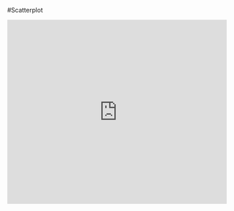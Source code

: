 #Scatterplot

<iframe width="100%" height="423" frameborder="0"
  src="https://observablehq.com/embed/a4c16db18e42d6fc?cells=scatter"></iframe>
